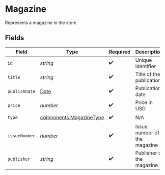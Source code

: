 # Magazine

Represents a magazine in the store


## Fields

| Field                                                                                         | Type                                                                                          | Required                                                                                      | Description                                                                                   |
| --------------------------------------------------------------------------------------------- | --------------------------------------------------------------------------------------------- | --------------------------------------------------------------------------------------------- | --------------------------------------------------------------------------------------------- |
| `id`                                                                                          | *string*                                                                                      | :heavy_check_mark:                                                                            | Unique identifier                                                                             |
| `title`                                                                                       | *string*                                                                                      | :heavy_check_mark:                                                                            | Title of the publication                                                                      |
| `publishDate`                                                                                 | [Date](https://developer.mozilla.org/en-US/docs/Web/JavaScript/Reference/Global_Objects/Date) | :heavy_check_mark:                                                                            | Publication date                                                                              |
| `price`                                                                                       | *number*                                                                                      | :heavy_check_mark:                                                                            | Price in USD                                                                                  |
| `type`                                                                                        | [components.MagazineType](../../models/components/magazinetype.md)                            | :heavy_check_mark:                                                                            | N/A                                                                                           |
| `issueNumber`                                                                                 | *number*                                                                                      | :heavy_check_mark:                                                                            | Issue number of the magazine                                                                  |
| `publisher`                                                                                   | *string*                                                                                      | :heavy_check_mark:                                                                            | Publisher of the magazine                                                                     |